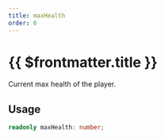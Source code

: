 ```yaml
---
title: maxHealth
order: 0
---
```


# {{ $frontmatter.title }}

Current max health of the player.

## Usage

```ts
readonly maxHealth: number;
```
